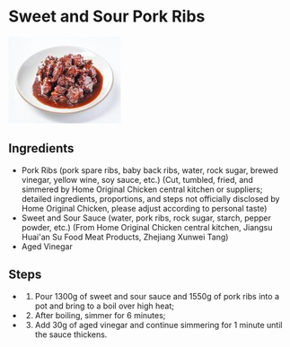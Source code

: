 # Sweet and Sour Pork Ribs

![Sweet and Sour Pork Ribs](../../images/%E7%B3%96%E9%86%8B%E6%8E%92%E9%AA%A8.jpg)


## Ingredients
- Pork Ribs (pork spare ribs, baby back ribs, water, rock sugar, brewed vinegar, yellow wine, soy sauce, etc.) (Cut, tumbled, fried, and simmered by Home Original Chicken central kitchen or suppliers; detailed ingredients, proportions, and steps not officially disclosed by Home Original Chicken, please adjust according to personal taste)
- Sweet and Sour Sauce (water, pork ribs, rock sugar, starch, pepper powder, etc.) (From Home Original Chicken central kitchen, Jiangsu Huai'an Su Food Meat Products, Zhejiang Xunwei Tang)
- Aged Vinegar

## Steps
- 1. Pour 1300g of sweet and sour sauce and 1550g of pork ribs into a pot and bring to a boil over high heat;
- 2. After boiling, simmer for 6 minutes;
- 3. Add 30g of aged vinegar and continue simmering for 1 minute until the sauce thickens.